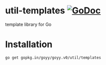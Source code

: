 # util-templates [![GoDoc](http://godoc.org/gopkg.in/goyy/goyy.v0?status.png)](http://godoc.org/gopkg.in/goyy/goyy.v0/util/templates)
template library for Go

# Installation
`go get gopkg.in/goyy/goyy.v0/util/templates`
